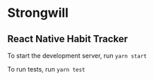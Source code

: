 # Strongwill 

## React Native Habit Tracker

To start the development server, run 
`yarn start`

To run tests, run
`yarn test`
